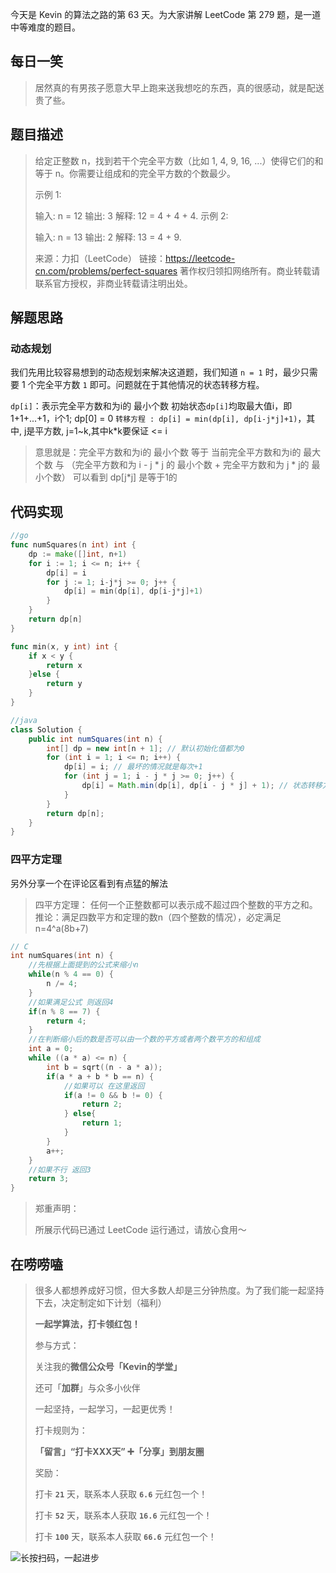 今天是 Kevin 的算法之路的第 63 天。为大家讲解 LeetCode 第 279 题，是一道中等难度的题目。



## 每日一笑

> 居然真的有男孩子愿意大早上跑来送我想吃的东西，真的很感动，就是配送贵了些。



## 题目描述

> 给定正整数 n，找到若干个完全平方数（比如 1, 4, 9, 16, ...）使得它们的和等于 n。你需要让组成和的完全平方数的个数最少。
>
> 示例 1:
>
> 输入: n = 12
> 输出: 3 
> 解释: 12 = 4 + 4 + 4.
> 示例 2:
>
> 输入: n = 13
> 输出: 2
> 解释: 13 = 4 + 9.
>
> 来源：力扣（LeetCode）
> 链接：https://leetcode-cn.com/problems/perfect-squares
> 著作权归领扣网络所有。商业转载请联系官方授权，非商业转载请注明出处。



## 解题思路

### 动态规划

我们先用比较容易想到的动态规划来解决这道题，我们知道 `n = 1` 时，最少只需要 1 个完全平方数 `1` 即可。问题就在于其他情况的状态转移方程。

`dp[i]`：表示完全平方数和为i的 最小个数
初始状态`dp[i]`均取最大值i，即 1+1+...+1，i个1; dp[0] = 0
`转移方程 : dp[i] = min(dp[i], dp[i-j*j]+1)`，其中, j是平方数, j=1~k,其中k*k要保证 <= i

> 意思就是：完全平方数和为i的 最小个数 等于 当前完全平方数和为i的 最大个数
> 与 （完全平方数和为 i - j * j 的 最小个数 + 完全平方数和为 j * j的 最小个数）
> 可以看到 dp[j*j] 是等于1的




## 代码实现

```go
//go
func numSquares(n int) int {
    dp := make([]int, n+1)
    for i := 1; i <= n; i++ {
        dp[i] = i
        for j := 1; i-j*j >= 0; j++ {
            dp[i] = min(dp[i], dp[i-j*j]+1)
        }
    }
    return dp[n]
}

func min(x, y int) int {
    if x < y {
        return x
    }else {
        return y
    }
}
```

```java
//java
class Solution {
    public int numSquares(int n) {
        int[] dp = new int[n + 1]; // 默认初始化值都为0
        for (int i = 1; i <= n; i++) {
            dp[i] = i; // 最坏的情况就是每次+1
            for (int j = 1; i - j * j >= 0; j++) { 
                dp[i] = Math.min(dp[i], dp[i - j * j] + 1); // 状态转移方程
            }
        }
        return dp[n];
    }
}
```



### 四平方定理

另外分享一个在评论区看到有点猛的解法

> 四平方定理： 任何一个正整数都可以表示成不超过四个整数的平方之和。 推论：满足四数平方和定理的数n（四个整数的情况），必定满足 n=4^a(8b+7)

```c
// C
int numSquares(int n) {
    //先根据上面提到的公式来缩小n
    while(n % 4 == 0) {
        n /= 4;
    }
    //如果满足公式 则返回4
    if(n % 8 == 7) {
        return 4;
    }
    //在判断缩小后的数是否可以由一个数的平方或者两个数平方的和组成
    int a = 0;
    while ((a * a) <= n) {
        int b = sqrt((n - a * a));
        if(a * a + b * b == n) {
            //如果可以 在这里返回
            if(a != 0 && b != 0) {
                return 2;
            } else{
                return 1;
            }
        }
        a++;
    }
    //如果不行 返回3
    return 3;
}
```



> 郑重声明：
>
> 所展示代码已通过 LeetCode 运行通过，请放心食用～



## 在唠唠嗑

> 很多人都想养成好习惯，但大多数人却是三分钟热度。为了我们能一起坚持下去，决定制定如下计划（福利）
>
> **一起学算法，打卡领红包！**
>
> 参与方式：
>
> 关注我的**微信公众号「Kevin的学堂」**
>
> 还可「**加群**」与众多小伙伴
>
> 一起坚持，一起学习，一起更优秀！
>
> 打卡规则为：
>
> **「留言」“打卡XXX天” ➕「分享」到朋友圈**
>
> 奖励：
>
> 打卡 **`21`** 天，联系本人获取 **`6.6`** 元红包一个！
>
> 打卡 **`52`** 天，联系本人获取 **`16.6`** 元红包一个！
>
> 打卡 **`100`** 天，联系本人获取 **`66.6`** 元红包一个！



![长按扫码，一起进步](http://wesub.ifree258.top/wesubQRCode-2.png)